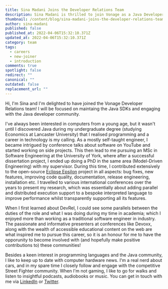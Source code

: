```yaml
---
title: Sina Madani Joins the Developer Relations Team
description: Sina Madani is thrilled to join Vonage as a Java Developer Advocate!
thumbnail: /content/blog/sina-madani-joins-the-developer-relations-team/sina-madani.png
author: sina-madani
published: false
published_at: 2022-04-06T15:32:10.371Z
updated_at: 2022-04-06T15:32:10.371Z
category: team
tags:
  - careers
  - new-joiner
  - introduction
comments: true
spotlight: false
redirect: ""
canonical: ""
outdated: false
replacement_url: ""
---
```

Hi, I'm Sina and I'm delighted to have joined the Vonage Developer Relations team!
I will be focused on maintaing the Java SDKs and engaging with the Java developer community.

I've always been interested in computers from a young age, but it wasn't until
I discovered Java during my undergraduate degree (studying Economics at Lancaster University)
that I realised programming and a career in technology is my calling.
As a mostly self-taught engineer, I became intrigued by conference talks
about software on YouTube and started working on side projects. This then lead to me
pursuing an MSc in Software Engineering at the University of York, where after a successful
dissertation project, I ended up doing a PhD in the same area (Model-Driven Engineering) with my supervisor.
During this time, I contributed extensively to the open-source [Eclipse Epsilon](https://eclipse.org/epsilon) project in
all aspects: bug fixes, new features, improving code quality, documentation, release engineering, installation etc.
I travelled to various international conferences over the years to present my research, which was essentially about
adding parallel and distributed execution support to a bespoke interpreted language to improve performance
whilst transparently supporting all its features.

When I first learned about DevRel, I could see some parallels between the duties of the role and what I was doing
during my time in academia; which I enjoyed more than working as a traditional software engineer in industry.
The passionate and informative presenters at conferences like Devoxx, along with the wealth of accessible educational
content on the web are what inspired me to pursue this career, so it is an honour for me to have the opporunity to become
involved with (and hopefully make positive contributions to) these communities!

Besides a keen interest in programming languages and the Java community, I like to keep up to date with computer hardware news.
I'm a real nerd about cars, and in my spare time I closely follow and engage with the competitive Street Fighter community.
When I'm not gaming, I like to go for walks and listen to insightful podcasts, audiobooks or music.
You can get in touch with me via [LinkedIn](https://www.linkedin.com/in/sina-madani/) or [Twitter](https://twitter.com/madani_sina).
